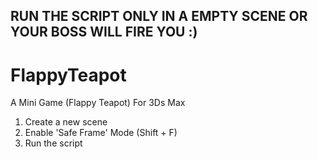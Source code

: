 ## RUN THE SCRIPT ONLY IN A EMPTY SCENE OR YOUR BOSS WILL FIRE YOU :)
# FlappyTeapot
A Mini Game (Flappy Teapot) For 3Ds Max

1. Create a new scene
2. Enable 'Safe Frame' Mode (Shift + F)
3. Run the script
